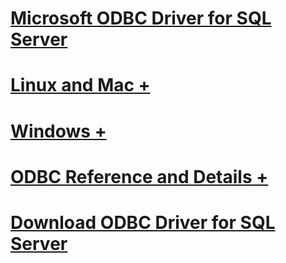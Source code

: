 # [Microsoft ODBC Driver for SQL Server](microsoft-odbc-driver-for-sql-server.md)

# [Linux and Mac +](./linux-mac/TOC.md)
# [Windows +](./windows/TOC.md)

# [ODBC Reference and Details +](../../odbc/microsoft-open-database-connectivity-odbc.md)
# [Download ODBC Driver for SQL Server](download-odbc-driver-for-sql-server.md)

